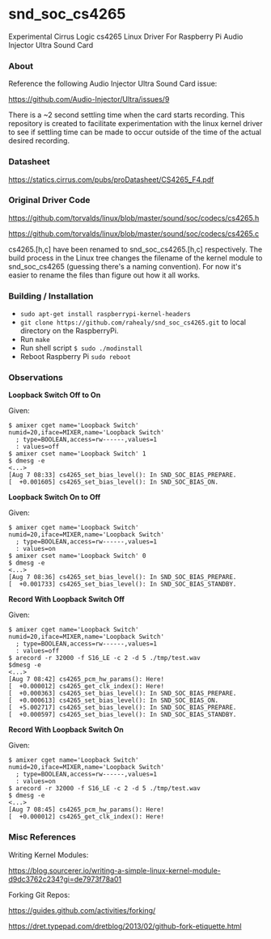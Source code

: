 # snd_soc_cs4265
Experimental Cirrus Logic cs4265 Linux Driver For Raspberry Pi Audio Injector Ultra Sound Card

### About

Reference the following Audio Injector Ultra Sound Card issue:

https://github.com/Audio-Injector/Ultra/issues/9

There is a ~2 second settling time when the card starts recording. This repository is created to facilitate experimentation with the linux kernel driver to see if settling time can be made to occur outside of the time of the actual desired recording.

### Datasheet

https://statics.cirrus.com/pubs/proDatasheet/CS4265_F4.pdf

### Original Driver Code

https://github.com/torvalds/linux/blob/master/sound/soc/codecs/cs4265.h

https://github.com/torvalds/linux/blob/master/sound/soc/codecs/cs4265.c

cs4265.[h,c] have been renamed to snd_soc_cs4265.[h,c] respectively. The build process in the Linux tree changes the filename of the kernel module to snd_soc_cs4265 (guessing there's a naming convention). For now it's easier to rename the files than figure out how it all works.

### Building / Installation

* `sudo apt-get install raspberrypi-kernel-headers`
* `git clone https://github.com/rahealy/snd_soc_cs4265.git` to local directory on the RaspberryPi. 
* Run `make`
* Run shell script `$ sudo ./modinstall`
* Reboot Raspberry Pi `sudo reboot`


### Observations

**Loopback Switch Off to On**

Given:

```
$ amixer cget name='Loopback Switch'
numid=20,iface=MIXER,name='Loopback Switch'
  ; type=BOOLEAN,access=rw------,values=1
  : values=off
$ amixer cset name='Loopback Switch' 1
$ dmesg -e
<...>
[Aug 7 08:33] cs4265_set_bias_level(): In SND_SOC_BIAS_PREPARE.
[  +0.001605] cs4265_set_bias_level(): In SND_SOC_BIAS_ON.
```

**Loopback Switch On to Off**

Given:
```
$ amixer cget name='Loopback Switch'
numid=20,iface=MIXER,name='Loopback Switch'
  ; type=BOOLEAN,access=rw------,values=1
  : values=on
$ amixer cset name='Loopback Switch' 0
$ dmesg -e
<...>
[Aug 7 08:36] cs4265_set_bias_level(): In SND_SOC_BIAS_PREPARE.
[  +0.001733] cs4265_set_bias_level(): In SND_SOC_BIAS_STANDBY.
```

**Record With Loopback Switch Off**

Given:
```
$ amixer cget name='Loopback Switch'
numid=20,iface=MIXER,name='Loopback Switch'
  ; type=BOOLEAN,access=rw------,values=1
  : values=off
$ arecord -r 32000 -f S16_LE -c 2 -d 5 ./tmp/test.wav
$dmesg -e
<...>
[Aug 7 08:42] cs4265_pcm_hw_params(): Here!
[  +0.000012] cs4265_get_clk_index(): Here!
[  +0.000363] cs4265_set_bias_level(): In SND_SOC_BIAS_PREPARE.
[  +0.000613] cs4265_set_bias_level(): In SND_SOC_BIAS_ON.
[  +5.002717] cs4265_set_bias_level(): In SND_SOC_BIAS_PREPARE.
[  +0.000597] cs4265_set_bias_level(): In SND_SOC_BIAS_STANDBY.
```

**Record With Loopback Switch On**

Given:
```
$ amixer cget name='Loopback Switch'
numid=20,iface=MIXER,name='Loopback Switch'
  ; type=BOOLEAN,access=rw------,values=1
  : values=on
$ arecord -r 32000 -f S16_LE -c 2 -d 5 ./tmp/test.wav
$ dmesg -e
<...>
[Aug 7 08:45] cs4265_pcm_hw_params(): Here!
[  +0.000012] cs4265_get_clk_index(): Here!
```


### Misc References

Writing Kernel Modules:

https://blog.sourcerer.io/writing-a-simple-linux-kernel-module-d9dc3762c234?gi=de7973f78a01

Forking Git Repos:

https://guides.github.com/activities/forking/

https://dret.typepad.com/dretblog/2013/02/github-fork-etiquette.html

